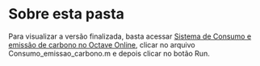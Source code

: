 # Sobre esta pasta

Para visualizar a versão finalizada, basta acessar [Sistema de Consumo e emissão de carbono no Octave Online](https://octave-online.net/workspace~tHShSYutYYiMKaImSwqogjTwoxHJcjYICBHpbAzJawypbtHN), clicar no arquivo Consumo_emissao_carbono.m e depois clicar no botão Run.

